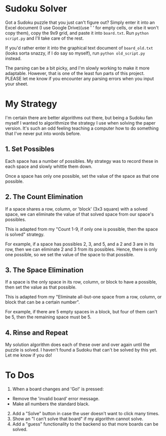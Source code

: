 # Sudoku Solver

Got a Sudoku puzzle that you just can't figure out?  Simply enter it into an Excel document (I use Google Drive)(use ' ' for empty cells, or else it won't copy them), copy the 9x9 grid, and paste it into `board.txt`.  Run `python script.py` and I'll take care of the rest.

If you'd rather enter it into the graphical text document of `board_old.txt` (looks sorta snazzy, if I do say so myself), run `python old_script.py` instead.

The parsing can be a bit picky, and I'm slowly working to make it more adaptable.  However, that is one of the least fun parts of this project.  PLEASE let me know if you encounter any parsing errors when you input your sheet.

# My Strategy

I'm certain there are better algorithms out there, but being a Sudoku fan myself I wanted to algorithmize the strategy I use when solving the paper version.  It's such an odd feeling teaching a computer how to do something that I've never put into words before.

## 1. Set Possibles

Each space has a number of possibles.  My strategy was to record these in each space and slowly whittle them down.

Once a space has only one possible, set the value of the space as that one possible.

## 2. The Count Elimination

If a space shares a row, column, or 'block' (3x3 square) with a solved space, we can eliminate the value of that solved space from our space's possibles.

This is adapted from my "Count 1-9, if only one is possible, then the space is solved" strategy.

For example, if a space has possibles 2, 3, and 5, and a 2 and 3 are in its row, then we can eliminate 2 and 3 from its possibles.  Hence, there is only one possible, so we set the value of the space to that possible.

## 3. The Space Elimination

If a space is the only space in its row, column, or block to have a possible, then set the value as that possible.

This is adapted from my "Eliminate all-but-one space from a row, column, or block that can be a certain number".

For example, if there are 5 empty spaces in a block, but four of them can't be 5, then the remaining space must be 5.

## 4. Rinse and Repeat

My solution algorithm does each of these over and over again until the puzzle is solved.  I haven't found a Sudoku that can't be solved by this yet.  Let me know if you do!

# To Dos

1. When a board changes and 'Go!' is pressed:
  * Remove the 'invalid board' error message.
  * Make all numbers the standard black.
2. Add a "Solve" button in case the user doesn't want to click many times.
3. Show an "I can't solve that board" if my algorithm cannot solve.
4. Add a "guess" functionality to the backend so that more boards can be solved.
